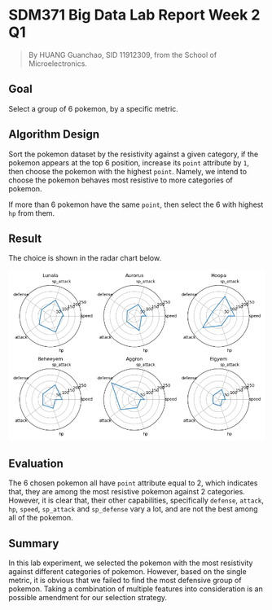 # SDM371 Big Data Lab Report Week 2 Q1

> By HUANG Guanchao, SID 11912309, from the School of Microelectronics.

## Goal

Select a group of 6 pokemon, by a specific metric.

## Algorithm Design

Sort the pokemon dataset by the resistivity against a given category, if the pokemon appears at the top 6 position, increase its `point` attribute by `1`, then choose the  pokemon with the highest `point`. Namely, we intend to choose the pokemon behaves most resistive to more categories of pokemon.

If more than 6 pokemon have the same `point`, then select the 6 with highest `hp` from them.

## Result

The choice is shown in the radar chart below.

![pokemon-choice](pokemon.png)

## Evaluation

The 6 chosen pokemon all have `point` attribute equal to 2, which indicates that, they are among the most resistive pokemon against 2 categories. However, it is clear that, their other capabilities, specifically `defense`, `attack`, `hp`, `speed`, `sp_attack` and `sp_defense` vary a lot, and are not the best among all of the pokemon.

## Summary

In this lab experiment, we selected the pokemon with the most resistivity against different categories of pokemon. However, based on the single metric, it is obvious that we failed to find the most defensive group of pokemon. Taking a combination of multiple features into consideration is an possible amendment for our selection strategy.

